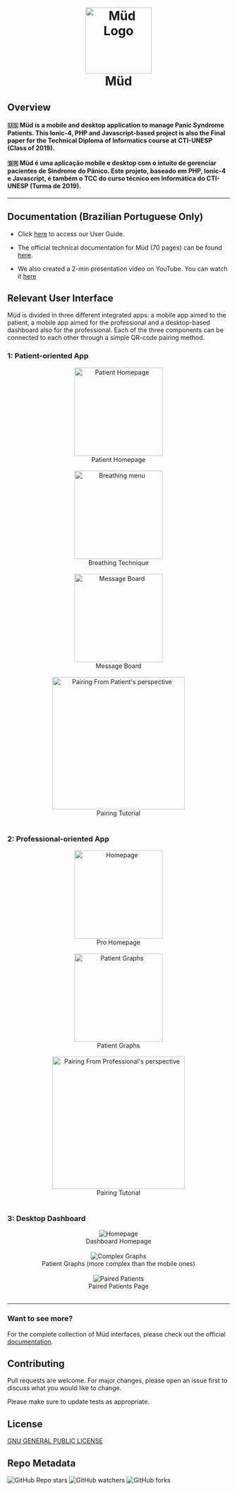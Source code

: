 <h1 align="center">
    <img alt="Müd Logo" width="150"  src="mud/src/assets/logomud.png" />
    <!-- <img alt="Müd Professional Logo" width="150"  src="mudAnalise/src/assets/logoMudAnalise.png" />     -->
    <br>
    Müd
</h1>
<h2>Overview</h2>

<h4 text-align="left">
🇺🇸 Müd is a mobile and desktop application to manage Panic Syndrome Patients. This Ionic-4, PHP and Javascript-based project is also the Final paper for the Technical Diploma of Informatics course at CTI-UNESP (Class of 2019).
<br><br>
🇧🇷 Müd é uma aplicação mobile e desktop com o intuito de gerenciar pacientes de Síndrome do Pânico. Este projeto, baseado em PHP, Ionic-4 e Javascript, é também o TCC do curso técnico em Informática do CTI-UNESP (Turma de 2019).
</h4>

---

## Documentation (Brazilian Portuguese Only)
- Click [here](https://github.com/bibarTheDev/TCC-lindo/blob/master/docs/userguide_ptbr.pdf) to access our User Guide. 

- The official technical documentation for Müd (70 pages) can be found [here](https://github.com/bibarTheDev/TCC-lindo/blob/master/docs/official_documentation_ptbr.pdf).

- We also created a 2-min presentation video on YouTube. You can watch it [here](https://www.youtube.com/watch?v=fbGaaIRO73Q)

## Relevant User Interface
Müd is divided in three different integrated apps: a mobile app aimed to the patient, a mobile app aimed for the professional and a desktop-based dashboard also for the professional. Each of the three components can be connected to each other through a simple QR-code pairing method.

### 1: Patient-oriented App
<div align="center">
    <img alt="Patient Homepage" width="200"  src="img/patient/homepage.png" />
    <figcaption>Patient Homepage</figcaption>
    <br>
    <img alt="Breathing menu" width="200"  src="img/patient/breathing.png" />
    <figcaption>Breathing Technique</figcaption>
    <br>
      <img alt="Message Board" width="200"  src="img/patient/message-board.png" />
    <figcaption>Message Board</figcaption>
    <br>
      <img alt="Pairing From Patient's perspective" width="300"  src="img/patient/pairing.png" />
    <figcaption>Pairing Tutorial</figcaption>
    <br>
</div>

### 2: Professional-oriented App
<div align="center">
    <img alt="Homepage" width="200"  src="img/pro/homepage.png" />
    <figcaption>Pro Homepage</figcaption>
    <br>
    <img alt="Patient Graphs" width="200"  src="img/pro/graphs.png" />
    <figcaption>Patient Graphs</figcaption>
    <br>
      <img alt="Pairing From Professional's perspective" width="300"  src="img/pro/pairing2.png" />
    <figcaption>Pairing Tutorial</figcaption>
    <br>
</div>

### 3: Desktop Dashboard
<div align="center">
    <img alt="Homepage"  src="img/dashboard/homepage.png" />
    <figcaption>Dashboard Homepage</figcaption>
    <br>
    <img alt="Complex Graphs" src="img/dashboard/graphs.png" />
    <figcaption>Patient Graphs (more complex than the mobile ones)</figcaption>
    <br>
      <img alt="Paired Patients"  src="img/dashboard/paired-patients.png" />
    <figcaption>Paired Patients Page</figcaption>
    <br>
</div>

---
### Want to see more?

For the complete collection of Müd interfaces, please check out the official [documentation](https://github.com/bibarTheDev/TCC-lindo#documentation-brazilian-portuguese-only).

## Contributing
Pull requests are welcome. For major changes, please open an issue first to discuss what you would like to change.

Please make sure to update tests as appropriate.

## License
[GNU GENERAL PUBLIC LICENSE](https://choosealicense.com/licenses/agpl-3.0/)


## Repo Metadata

![GitHub Repo stars](https://img.shields.io/github/stars/bibarTheDev/TCC-lindo?style=for-the-badge)
![GitHub watchers](https://img.shields.io/github/watchers/bibarTheDev/TCC-lindo?style=for-the-badge)
![GitHub forks](https://img.shields.io/github/forks/bibarTheDev/TCC-lindo?style=for-the-badge)